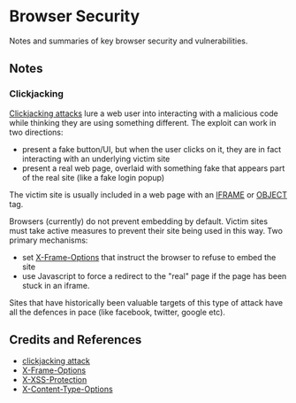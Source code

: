 # Browser Security

Notes and summaries of key browser security and vulnerabilities.

## Notes

### Clickjacking

[Clickjacking attacks](https://javascript.info/clickjacking) lure a web user into interacting with a malicious code
while thinking they are using something different. The exploit can work in two directions:

* present a fake button/UI, but when the user clicks on it, they are in fact interacting with an underlying victim site
* present a real web page, overlaid with something fake that appears part of the real site (like a fake login popup)

The victim site is usually included in a web page with an
[IFRAME](https://developer.mozilla.org/en-US/docs/Web/HTML/Element/iframe) or [OBJECT](https://developer.mozilla.org/en-US/docs/Web/HTML/Element/object) tag.

Browsers (currently) do not prevent embedding by default. Victim sites must take active measures to prevent their site
being used in this way. Two primary mechanisms:

* set [X-Frame-Options](https://developer.mozilla.org/en-US/docs/Web/HTTP/Headers/X-Frame-Options) that instruct the browser to refuse to embed the site
* use Javascript to force a redirect to the "real" page if the page has been stuck in an iframe.

Sites that have historically been valuable targets of this type of attack have all the defences in pace (like facebook, twitter, google etc).

## Credits and References

* [clickjacking attack](https://javascript.info/clickjacking)
* [X-Frame-Options](https://developer.mozilla.org/en-US/docs/Web/HTTP/Headers/X-Frame-Options)
* [X-XSS-Protection](https://developer.mozilla.org/en-US/docs/Web/HTTP/Headers/X-XSS-Protection)
* [X-Content-Type-Options](https://developer.mozilla.org/en-US/docs/Web/HTTP/Headers/X-Content-Type-Options)
